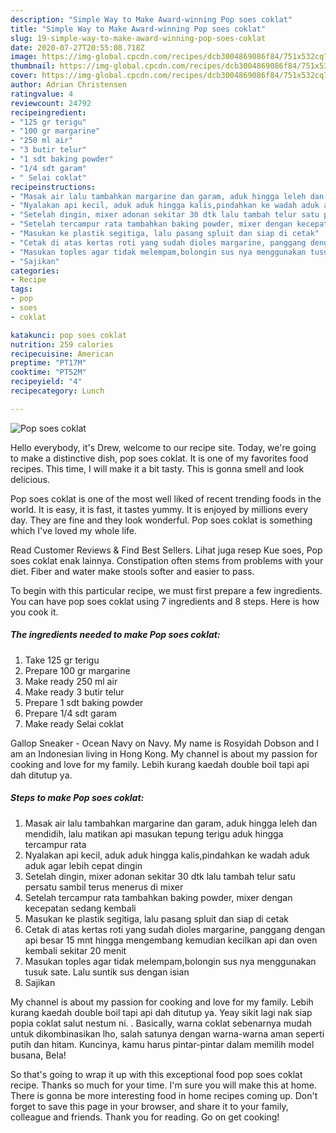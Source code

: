 ```yaml
---
description: "Simple Way to Make Award-winning Pop soes coklat"
title: "Simple Way to Make Award-winning Pop soes coklat"
slug: 19-simple-way-to-make-award-winning-pop-soes-coklat
date: 2020-07-27T20:55:08.718Z
image: https://img-global.cpcdn.com/recipes/dcb3004869086f84/751x532cq70/pop-soes-coklat-foto-resep-utama.jpg
thumbnail: https://img-global.cpcdn.com/recipes/dcb3004869086f84/751x532cq70/pop-soes-coklat-foto-resep-utama.jpg
cover: https://img-global.cpcdn.com/recipes/dcb3004869086f84/751x532cq70/pop-soes-coklat-foto-resep-utama.jpg
author: Adrian Christensen
ratingvalue: 4
reviewcount: 24792
recipeingredient:
- "125 gr terigu"
- "100 gr margarine"
- "250 ml air"
- "3 butir telur"
- "1 sdt baking powder"
- "1/4 sdt garam"
- " Selai coklat"
recipeinstructions:
- "Masak air lalu tambahkan margarine dan garam, aduk hingga leleh dan mendidih, lalu matikan api masukan tepung terigu aduk hingga tercampur rata"
- "Nyalakan api kecil, aduk aduk hingga kalis,pindahkan ke wadah aduk aduk agar lebih cepat dingin"
- "Setelah dingin, mixer adonan sekitar 30 dtk lalu tambah telur satu persatu sambil terus menerus di mixer"
- "Setelah tercampur rata tambahkan baking powder, mixer dengan kecepatan sedang kembali"
- "Masukan ke plastik segitiga, lalu pasang spluit dan siap di cetak"
- "Cetak di atas kertas roti yang sudah dioles margarine, panggang dengan api besar 15 mnt hingga mengembang kemudian kecilkan api dan oven kembali sekitar 20 menit"
- "Masukan toples agar tidak melempam,bolongin sus nya menggunakan tusuk sate. Lalu suntik sus dengan isian"
- "Sajikan"
categories:
- Recipe
tags:
- pop
- soes
- coklat

katakunci: pop soes coklat 
nutrition: 259 calories
recipecuisine: American
preptime: "PT17M"
cooktime: "PT52M"
recipeyield: "4"
recipecategory: Lunch

---
```



![Pop soes coklat](https://img-global.cpcdn.com/recipes/dcb3004869086f84/751x532cq70/pop-soes-coklat-foto-resep-utama.jpg)

Hello everybody, it's Drew, welcome to our recipe site. Today, we're going to make a distinctive dish, pop soes coklat. It is one of my favorites food recipes. This time, I will make it a bit tasty. This is gonna smell and look delicious.

Pop soes coklat is one of the most well liked of recent trending foods in the world. It is easy, it is fast, it tastes yummy. It is enjoyed by millions every day. They are fine and they look wonderful. Pop soes coklat is something which I've loved my whole life.

Read Customer Reviews &amp; Find Best Sellers. Lihat juga resep Kue soes, Pop soes coklat enak lainnya. Constipation often stems from problems with your diet. Fiber and water make stools softer and easier to pass.


To begin with this particular recipe, we must first prepare a few ingredients. You can have pop soes coklat using 7 ingredients and 8 steps. Here is how you cook it.

<!--inarticleads1-->

##### The ingredients needed to make Pop soes coklat:

1. Take 125 gr terigu
1. Prepare 100 gr margarine
1. Make ready 250 ml air
1. Make ready 3 butir telur
1. Prepare 1 sdt baking powder
1. Prepare 1/4 sdt garam
1. Make ready  Selai coklat


Gallop Sneaker - Ocean Navy on Navy. My name is Rosyidah Dobson and I am an Indonesian living in Hong Kong. My channel is about my passion for cooking and love for my family. Lebih kurang kaedah double boil tapi api dah ditutup ya. 

<!--inarticleads2-->

##### Steps to make Pop soes coklat:

1. Masak air lalu tambahkan margarine dan garam, aduk hingga leleh dan mendidih, lalu matikan api masukan tepung terigu aduk hingga tercampur rata
1. Nyalakan api kecil, aduk aduk hingga kalis,pindahkan ke wadah aduk aduk agar lebih cepat dingin
1. Setelah dingin, mixer adonan sekitar 30 dtk lalu tambah telur satu persatu sambil terus menerus di mixer
1. Setelah tercampur rata tambahkan baking powder, mixer dengan kecepatan sedang kembali
1. Masukan ke plastik segitiga, lalu pasang spluit dan siap di cetak
1. Cetak di atas kertas roti yang sudah dioles margarine, panggang dengan api besar 15 mnt hingga mengembang kemudian kecilkan api dan oven kembali sekitar 20 menit
1. Masukan toples agar tidak melempam,bolongin sus nya menggunakan tusuk sate. Lalu suntik sus dengan isian
1. Sajikan


My channel is about my passion for cooking and love for my family. Lebih kurang kaedah double boil tapi api dah ditutup ya. Yeay sikit lagi nak siap popia coklat salut nestum ni. . Basically, warna coklat sebenarnya mudah untuk dikombinasikan lho, salah satunya dengan warna-warna aman seperti putih dan hitam. Kuncinya, kamu harus pintar-pintar dalam memilih model busana, Bela! 

So that's going to wrap it up with this exceptional food pop soes coklat recipe. Thanks so much for your time. I'm sure you will make this at home. There is gonna be more interesting food in home recipes coming up. Don't forget to save this page in your browser, and share it to your family, colleague and friends. Thank you for reading. Go on get cooking!
